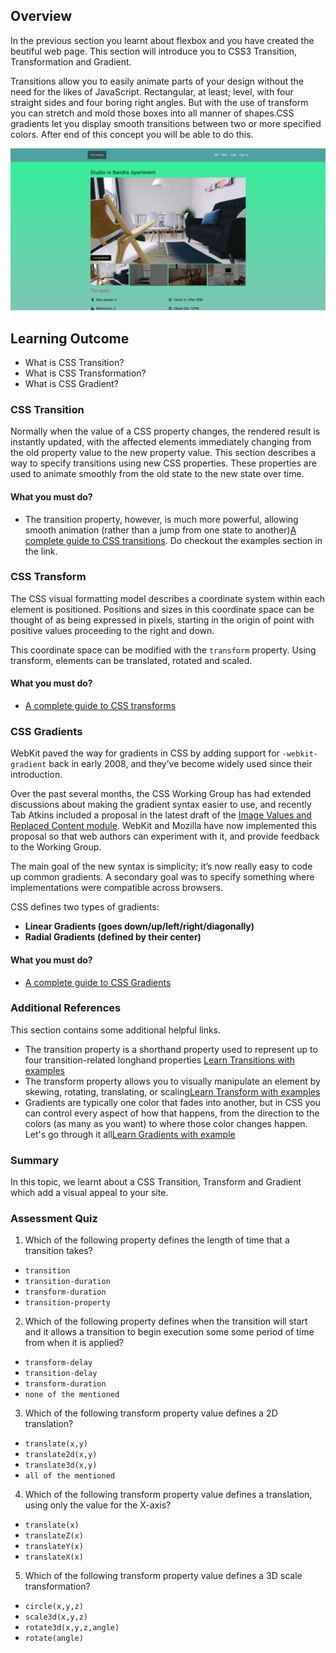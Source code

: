 ## Overview

In the previous section you learnt about flexbox and you have created the beutiful web page. This section will introduce you to CSS3 Transition, Transformation and Gradient.

Transitions allow you to easily animate parts of your design without the need for the likes of JavaScript. Rectangular, at least; level, with four straight sides and four boring right angles. But with the use of transform you can stretch and mold those boxes into all manner of shapes.CSS gradients let you display smooth transitions between two or more specified colors. After end of this concept you will be able to do this.

![gradient](images/gradient.png)

## Learning Outcome

- What is CSS Transition?
- What is CSS Transformation?
- What is CSS Gradient?

### CSS Transition

Normally when the value of a CSS property changes, the rendered result is instantly updated, with the affected elements immediately changing from the old property value to the new property value. This section describes a way to specify transitions using new CSS properties. These properties are used to animate smoothly from the old state to the new state over time.

#### What you must do?

- The transition property, however, is much more powerful, allowing smooth animation (rather than a jump from one state to another)[A complete guide to CSS transitions](https://www.htmldog.com/guides/css/advanced/transitions/). Do checkout the examples section in the link.

### CSS Transform

The CSS visual formatting model describes a coordinate system within each element is positioned. Positions and sizes in this coordinate space can be thought of as being expressed in pixels, starting in the origin of point with positive values proceeding to the right and down.

This coordinate space can be modified with the `transform` property. Using transform, elements can be translated, rotated and scaled.

#### What you must do?

- [A complete guide to CSS transforms](https://www.htmldog.com/guides/css/advanced/transformations/)

### CSS Gradients

WebKit paved the way for gradients in CSS by adding support for `-webkit-gradient` back in early 2008, and they’ve become widely used since their introduction.

Over the past several months, the CSS Working Group has had extended discussions about making the gradient syntax easier to use, and recently Tab Atkins included a proposal in the latest draft of the [Image Values and Replaced Content module](http://dev.w3.org/csswg/css3-images/). WebKit and Mozilla have now implemented this proposal so that web authors can experiment with it, and provide feedback to the Working Group.

The main goal of the new syntax is simplicity; it’s now really easy to code up common gradients. A secondary goal was to specify something where implementations were compatible across browsers.

CSS defines two types of gradients:

- **Linear Gradients (goes down/up/left/right/diagonally)**
- **Radial Gradients (defined by their center)**

#### What you must do?

- [A complete guide to CSS Gradients](https://www.htmldog.com/guides/css/advanced/gradients/)

### Additional References

This section contains some additional helpful links.

- The transition property is a shorthand property used to represent up to four transition-related longhand properties [Learn Transitions with examples](https://css-tricks.com/almanac/properties/t/transition/)
- The transform property allows you to visually manipulate an element by skewing, rotating, translating, or scaling[Learn Transform with examples](https://css-tricks.com/almanac/properties/t/transform/)
- Gradients are typically one color that fades into another, but in CSS you can control every aspect of how that happens, from the direction to the colors (as many as you want) to where those color changes happen. Let's go through it all[Learn Gradients with example](https://css-tricks.com/css3-gradients/)

### Summary

In this topic, we learnt about a CSS Transition, Transform and Gradient which add a visual appeal to your site.


### Assessment Quiz

1. Which of the following property defines the length of time that a transition takes?

- `transition`
- `transition-duration` 
- `transform-duration`
- `transition-property`

2. Which of the following property defines when the transition will start and it allows a transition to begin execution some some period of time from when it is applied?

- `transform-delay`
- `transition-delay` 
- `transform-duration`
- `none of the mentioned`

3. Which of the following transform property value defines a 2D translation?

- `translate(x,y)` 
- `translate2d(x,y)`
- `translate3d(x,y)`
- `all of the mentioned`

4. Which of the following transform property value defines a translation, using only the value for the X-axis?

- `translate(x)`
- `translateZ(x)`
- `translateY(x)`
- `translateX(x)` 

5. Which of the following transform property value defines a 3D scale transformation?

- `circle(x,y,z)`
- `scale3d(x,y,z)` 
- `rotate3d(x,y,z,angle)`
- `rotate(angle)`
